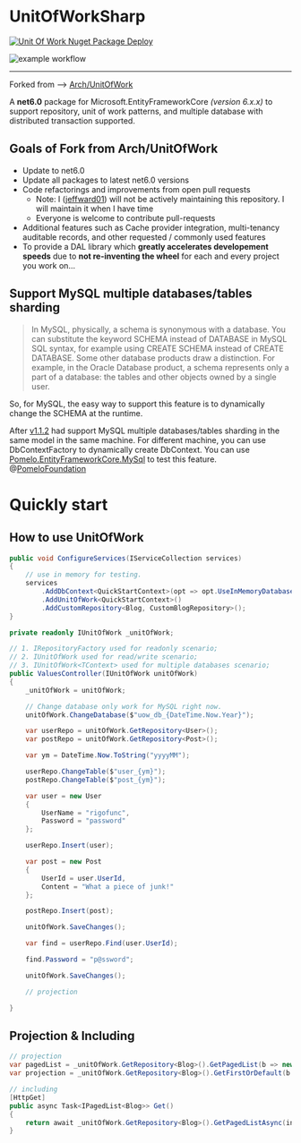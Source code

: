 
# UnitOfWorkSharp

[![Unit Of Work Nuget Package Deploy](https://github.com/jeffward01/UnitOfWorkSharp/actions/workflows/dotnetcore.yml/badge.svg)](https://github.com/jeffward01/UnitOfWorkSharp/actions/workflows/dotnetcore.yml)

![example workflow](https://github.com/jeffward01/UnitOfWorkSharp/actions/workflows/dotnetcore/badge.svg)

---

Forked from --> [Arch/UnitOfWork](https://github.com/Arch/UnitOfWork)

A **net6.0** package for Microsoft.EntityFrameworkCore _(version 6.x.x)_ to support repository, unit of work patterns, and multiple database with distributed transaction supported.

## Goals of Fork from Arch/UnitOfWork

* Update to net6.0
* Update all packages to latest net6.0 versions
* Code refactorings and improvements from open pull requests
    * Note: I ([jeffward01](https://github.com/jeffward01)) will not be actively maintaining this repository. I will maintain it when I have time
    * Everyone is welcome to contribute pull-requests
* Additional features such as Cache provider integration, multi-tenancy auditable records, and other requested / commonly used features
* To provide a DAL library which **greatly accelerates developement speeds** due to **not re-inventing the wheel** for each and every project you work on...


## Support MySQL multiple databases/tables sharding

> In MySQL, physically, a schema is synonymous with a database. You can substitute the keyword SCHEMA instead of DATABASE in MySQL SQL syntax, for example using CREATE SCHEMA instead of CREATE DATABASE. Some other database products draw a distinction. For example, in the Oracle Database product, a schema represents only a part of a database: the tables and other objects owned by a single user.

So, for MySQL, the easy way to support this feature is to dynamically change the SCHEMA at the runtime.

After [v1.1.2](https://www.nuget.org/packages/Microsoft.EntityFrameworkCore.UnitOfWork/1.1.2) had support MySQL multiple databases/tables sharding in the same model in the same machine. For different machine, you can use DbContextFactory to dynamically create DbContext. 
You can use [Pomelo.EntityFrameworkCore.MySql](https://www.nuget.org/packages/Pomelo.EntityFrameworkCore.MySql) to test this feature. @[PomeloFoundation](https://github.com/PomeloFoundation)

# Quickly start

## How to use UnitOfWork

```csharp
public void ConfigureServices(IServiceCollection services)
{
    // use in memory for testing.
    services
        .AddDbContext<QuickStartContext>(opt => opt.UseInMemoryDatabase())
        .AddUnitOfWork<QuickStartContext>()
        .AddCustomRepository<Blog, CustomBlogRepository>();
}

private readonly IUnitOfWork _unitOfWork;

// 1. IRepositoryFactory used for readonly scenario;
// 2. IUnitOfWork used for read/write scenario;
// 3. IUnitOfWork<TContext> used for multiple databases scenario;
public ValuesController(IUnitOfWork unitOfWork)
{
    _unitOfWork = unitOfWork;

    // Change database only work for MySQL right now.
    unitOfWork.ChangeDatabase($"uow_db_{DateTime.Now.Year}");

    var userRepo = unitOfWork.GetRepository<User>();
    var postRepo = unitOfWork.GetRepository<Post>();

    var ym = DateTime.Now.ToString("yyyyMM");

    userRepo.ChangeTable($"user_{ym}");
    postRepo.ChangeTable($"post_{ym}");

    var user = new User
    {
        UserName = "rigofunc",
        Password = "password"
    };

    userRepo.Insert(user);

    var post = new Post
    {
        UserId = user.UserId,
        Content = "What a piece of junk!"
    };

    postRepo.Insert(post);

    unitOfWork.SaveChanges();

    var find = userRepo.Find(user.UserId);

    find.Password = "p@ssword";

    unitOfWork.SaveChanges();

    // projection

}
```

## Projection & Including

```csharp
// projection
var pagedList = _unitOfWork.GetRepository<Blog>().GetPagedList(b => new { Name = b.Title, Link = b.Url }, pageIndex: pageIndex, pageSize: pageSize);
var projection = _unitOfWork.GetRepository<Blog>().GetFirstOrDefault(b => new { Name = b.Title, Link = b.Url }, predicate: x => x.Title.Contains(term));

// including
[HttpGet]
public async Task<IPagedList<Blog>> Get()
{
    return await _unitOfWork.GetRepository<Blog>().GetPagedListAsync(include: source => source.Include(blog => blog.Posts).ThenInclude(post => post.Comments));
}
```
